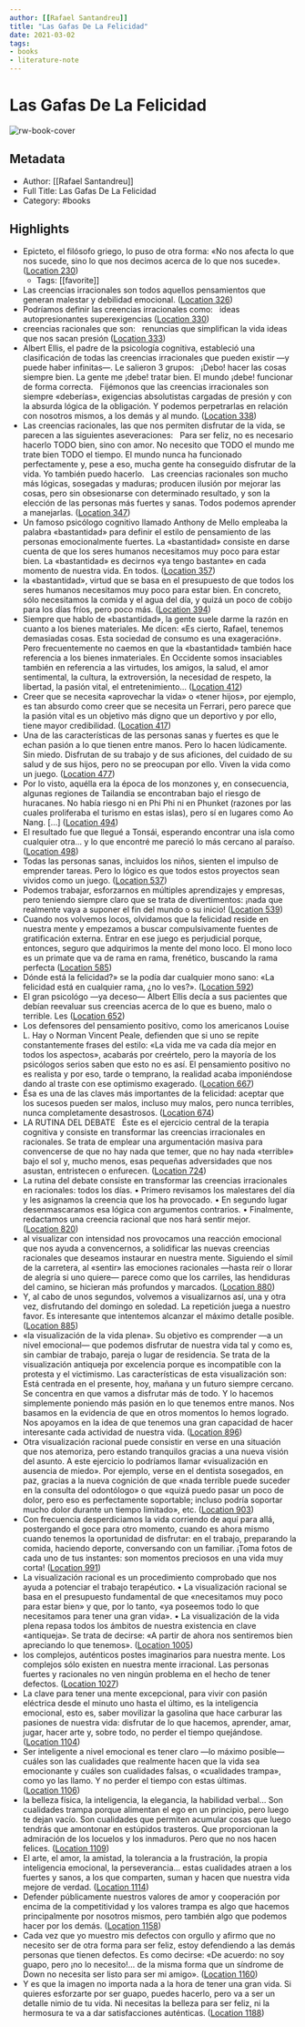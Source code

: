 ```yaml
---
author: [[Rafael Santandreu]]
title: "Las Gafas De La Felicidad"
date: 2021-03-02
tags: 
- books
- literature-note
---
```

# Las Gafas De La Felicidad

![rw-book-cover](https://images-na.ssl-images-amazon.com/images/I/41zOEbDADSL._SL200_.jpg)

## Metadata
- Author: [[Rafael Santandreu]]
- Full Title: Las Gafas De La Felicidad
- Category: #books

## Highlights
- Epicteto, el filósofo griego, lo puso de otra forma: «No nos afecta lo que nos sucede, sino lo que nos decimos acerca de lo que nos sucede». ([Location 230](https://readwise.io/to_kindle?action=open&asin=B00IPPKBWY&location=230))
    - Tags: [[favorite]] 
- Las creencias irracionales son todos aquellos pensamientos que generan malestar y debilidad emocional. ([Location 326](https://readwise.io/to_kindle?action=open&asin=B00IPPKBWY&location=326))
- Podríamos definir las creencias irracionales como:   ideas autopresionantes superexigencias ([Location 330](https://readwise.io/to_kindle?action=open&asin=B00IPPKBWY&location=330))
- creencias racionales que son:   renuncias que simplifican la vida ideas que nos sacan presión ([Location 333](https://readwise.io/to_kindle?action=open&asin=B00IPPKBWY&location=333))
- Albert Ellis, el padre de la psicología cognitiva, estableció una clasificación de todas las creencias irracionales que pueden existir —y puede haber infinitas—. Le salieron 3 grupos:   ¡Debo! hacer las cosas siempre bien. La gente me ¡debe! tratar bien. El mundo ¡debe! funcionar de forma correcta.   Fijémonos que las creencias irracionales son siempre «deberías», exigencias absolutistas cargadas de presión y con la absurda lógica de la obligación. Y podemos perpetrarlas en relación con nosotros mismos, a los demás y al mundo. ([Location 338](https://readwise.io/to_kindle?action=open&asin=B00IPPKBWY&location=338))
- Las creencias racionales, las que nos permiten disfrutar de la vida, se parecen a las siguientes aseveraciones:   Para ser feliz, no es necesario hacerlo TODO bien, sino con amor. No necesito que TODO el mundo me trate bien TODO el tiempo. El mundo nunca ha funcionado perfectamente y, pese a eso, mucha gente ha conseguido disfrutar de la vida. Yo también puedo hacerlo.   Las creencias racionales son mucho más lógicas, sosegadas y maduras; producen ilusión por mejorar las cosas, pero sin obsesionarse con determinado resultado, y son la elección de las personas más fuertes y sanas. Todos podemos aprender a manejarlas. ([Location 347](https://readwise.io/to_kindle?action=open&asin=B00IPPKBWY&location=347))
- Un famoso psicólogo cognitivo llamado Anthony de Mello empleaba la palabra «bastantidad» para definir el estilo de pensamiento de las personas emocionalmente fuertes. La «bastantidad» consiste en darse cuenta de que los seres humanos necesitamos muy poco para estar bien. La «bastantidad» es decirnos «ya tengo bastante» en cada momento de nuestra vida. En todos. ([Location 357](https://readwise.io/to_kindle?action=open&asin=B00IPPKBWY&location=357))
- la «bastantidad», virtud que se basa en el presupuesto de que todos los seres humanos necesitamos muy poco para estar bien. En concreto, sólo necesitamos la comida y el agua del día, y quizá un poco de cobijo para los días fríos, pero poco más. ([Location 394](https://readwise.io/to_kindle?action=open&asin=B00IPPKBWY&location=394))
- Siempre que hablo de «bastantidad», la gente suele darme la razón en cuanto a los bienes materiales. Me dicen: «Es cierto, Rafael, tenemos demasiadas cosas. Esta sociedad de consumo es una exageración». Pero frecuentemente no caemos en que la «bastantidad» también hace referencia a los bienes inmateriales. En Occidente somos insaciables también en referencia a las virtudes, los amigos, la salud, el amor sentimental, la cultura, la extroversión, la necesidad de respeto, la libertad, la pasión vital, el entretenimiento... ([Location 412](https://readwise.io/to_kindle?action=open&asin=B00IPPKBWY&location=412))
- Creer que se necesita «aprovechar la vida» o «tener hijos», por ejemplo, es tan absurdo como creer que se necesita un Ferrari, pero parece que la pasión vital es un objetivo más digno que un deportivo y por ello, tiene mayor credibilidad. ([Location 417](https://readwise.io/to_kindle?action=open&asin=B00IPPKBWY&location=417))
- Una de las características de las personas sanas y fuertes es que le echan pasión a lo que tienen entre manos. Pero lo hacen lúdicamente. Sin miedo. Disfrutan de su trabajo y de sus aficiones, del cuidado de su salud y de sus hijos, pero no se preocupan por ello. Viven la vida como un juego. ([Location 477](https://readwise.io/to_kindle?action=open&asin=B00IPPKBWY&location=477))
- Por lo visto, aquélla era la época de los monzones y, en consecuencia, algunas regiones de Tailandia se encontraban bajo el riesgo de huracanes. No había riesgo ni en Phi Phi ni en Phunket (razones por las cuales proliferaba el turismo en estas islas), pero sí en lugares como Ao Nang. [...] ([Location 494](https://readwise.io/to_kindle?action=open&asin=B00IPPKBWY&location=494))
- El resultado fue que llegué a Tonsái, esperando encontrar una isla como cualquier otra... y lo que encontré me pareció lo más cercano al paraíso. ([Location 498](https://readwise.io/to_kindle?action=open&asin=B00IPPKBWY&location=498))
- Todas las personas sanas, incluidos los niños, sienten el impulso de emprender tareas. Pero lo lógico es que todos estos proyectos sean vividos como un juego. ([Location 537](https://readwise.io/to_kindle?action=open&asin=B00IPPKBWY&location=537))
- Podemos trabajar, esforzarnos en múltiples aprendizajes y empresas, pero teniendo siempre claro que se trata de divertimentos: ¡nada que realmente vaya a suponer el fin del mundo o su inicio! ([Location 539](https://readwise.io/to_kindle?action=open&asin=B00IPPKBWY&location=539))
- Cuando nos volvemos locos, olvidamos que la felicidad reside en nuestra mente y empezamos a buscar compulsivamente fuentes de gratificación externa. Entrar en ese juego es perjudicial porque, entonces, seguro que adquirimos la mente del mono loco. El mono loco es un primate que va de rama en rama, frenético, buscando la rama perfecta ([Location 585](https://readwise.io/to_kindle?action=open&asin=B00IPPKBWY&location=585))
- Dónde está la felicidad?» se la podía dar cualquier mono sano: «La felicidad está en cualquier rama, ¿no lo ves?». ([Location 592](https://readwise.io/to_kindle?action=open&asin=B00IPPKBWY&location=592))
- El gran psicológo —ya deceso— Albert Ellis decía a sus pacientes que debían reevaluar sus creencias acerca de lo que es bueno, malo o terrible. Les ([Location 652](https://readwise.io/to_kindle?action=open&asin=B00IPPKBWY&location=652))
- Los defensores del pensamiento positivo, como los americanos Louise L. Hay o Norman Vincent Peale, defienden que si uno se repite constantemente frases del estilo: «La vida me va cada día mejor en todos los aspectos», acabarás por creértelo, pero la mayoría de los psicólogos serios saben que esto no es así. El pensamiento positivo no es realista y por eso, tarde o temprano, la realidad acaba imponiéndose dando al traste con ese optimismo exagerado. ([Location 667](https://readwise.io/to_kindle?action=open&asin=B00IPPKBWY&location=667))
- Ésa es una de las claves más importantes de la felicidad: aceptar que los sucesos pueden ser malos, incluso muy malos, pero nunca terribles, nunca completamente desastrosos. ([Location 674](https://readwise.io/to_kindle?action=open&asin=B00IPPKBWY&location=674))
- LA RUTINA DEL DEBATE   Éste es el ejercicio central de la terapia cognitiva y consiste en transformar las creencias irracionales en racionales. Se trata de emplear una argumentación masiva para convencerse de que no hay nada que temer, que no hay nada «terrible» bajo el sol y, mucho menos, esas pequeñas adversidades que nos asustan, entristecen o enfurecen. ([Location 724](https://readwise.io/to_kindle?action=open&asin=B00IPPKBWY&location=724))
- La rutina del debate consiste en transformar las creencias irracionales en racionales: todos los días. • Primero revisamos los malestares del día y les asignamos la creencia que los ha provocado. • En segundo lugar desenmascaramos esa lógica con argumentos contrarios. • Finalmente, redactamos una creencia racional que nos hará sentir mejor. ([Location 820](https://readwise.io/to_kindle?action=open&asin=B00IPPKBWY&location=820))
- al visualizar con intensidad nos provocamos una reacción emocional que nos ayuda a convencernos, a solidificar las nuevas creencias racionales que deseamos instaurar en nuestra mente. Siguiendo el símil de la carretera, al «sentir» las emociones racionales —hasta reír o llorar de alegría si uno quiere— parece como que los carriles, las hendiduras del camino, se hicieran más profundos y marcados. ([Location 880](https://readwise.io/to_kindle?action=open&asin=B00IPPKBWY&location=880))
- Y, al cabo de unos segundos, volvemos a visualizarnos así, una y otra vez, disfrutando del domingo en soledad. La repetición juega a nuestro favor. Es interesante que intentemos alcanzar el máximo detalle posible. ([Location 885](https://readwise.io/to_kindle?action=open&asin=B00IPPKBWY&location=885))
- «la visualización de la vida plena». Su objetivo es comprender —a un nivel emocional— que podemos disfrutar de nuestra vida tal y como es, sin cambiar de trabajo, pareja o lugar de residencia. Se trata de la visualización antiqueja por excelencia porque es incompatible con la protesta y el victimismo. Las características de esta visualización son:   Está centrada en el presente, hoy, mañana y un futuro siempre cercano. Se concentra en que vamos a disfrutar más de todo. Y lo hacemos simplemente poniendo más pasión en lo que tenemos entre manos. Nos basamos en la evidencia de que en otros momentos lo hemos logrado. Nos apoyamos en la idea de que tenemos una gran capacidad de hacer interesante cada actividad de nuestra vida. ([Location 896](https://readwise.io/to_kindle?action=open&asin=B00IPPKBWY&location=896))
- Otra visualización racional puede consistir en verse en una situación que nos atemoriza, pero estando tranquilos gracias a una nueva visión del asunto. A este ejercicio lo podríamos llamar «visualización en ausencia de miedo». Por ejemplo, verse en el dentista sosegados, en paz, gracias a la nueva cognición de que «nada terrible puede suceder en la consulta del odontólogo» o que «quizá puedo pasar un poco de dolor, pero eso es perfectamente soportable; incluso podría soportar mucho dolor durante un tiempo limitado», etc. ([Location 903](https://readwise.io/to_kindle?action=open&asin=B00IPPKBWY&location=903))
- Con frecuencia desperdiciamos la vida corriendo de aquí para allá, postergando el goce para otro momento, cuando es ahora mismo cuando tenemos la oportunidad de disfrutar: en el trabajo, preparando la comida, haciendo deporte, conversando con un familiar. ¡Toma fotos de cada uno de tus instantes: son momentos preciosos en una vida muy corta! ([Location 991](https://readwise.io/to_kindle?action=open&asin=B00IPPKBWY&location=991))
- La visualización racional es un procedimiento comprobado que nos ayuda a potenciar el trabajo terapéutico. • La visualización racional se basa en el presupuesto fundamental de que «necesitamos muy poco para estar bien» y que, por lo tanto, «ya poseemos todo lo que necesitamos para tener una gran vida». • La visualización de la vida plena repasa todos los ámbitos de nuestra existencia en clave «antiqueja». Se trata de decirse: «A partir de ahora nos sentiremos bien apreciando lo que tenemos». ([Location 1005](https://readwise.io/to_kindle?action=open&asin=B00IPPKBWY&location=1005))
- los complejos, auténticos postes imaginarios para nuestra mente. Los complejos sólo existen en nuestra mente irracional. Las personas fuertes y racionales no ven ningún problema en el hecho de tener defectos. ([Location 1027](https://readwise.io/to_kindle?action=open&asin=B00IPPKBWY&location=1027))
- La clave para tener una mente excepcional, para vivir con pasión eléctrica desde el minuto uno hasta el último, es la inteligencia emocional, esto es, saber movilizar la gasolina que hace carburar las pasiones de nuestra vida: disfrutar de lo que hacemos, aprender, amar, jugar, hacer arte y, sobre todo, no perder el tiempo quejándose. ([Location 1104](https://readwise.io/to_kindle?action=open&asin=B00IPPKBWY&location=1104))
- Ser inteligente a nivel emocional es tener claro —lo máximo posible— cuáles son las cualidades que realmente hacen que la vida sea emocionante y cuáles son cualidades falsas, o «cualidades trampa», como yo las llamo. Y no perder el tiempo con estas últimas. ([Location 1106](https://readwise.io/to_kindle?action=open&asin=B00IPPKBWY&location=1106))
- la belleza física, la inteligencia, la elegancia, la habilidad verbal... Son cualidades trampa porque alimentan el ego en un principio, pero luego te dejan vacío. Son cualidades que permiten acumular cosas que luego tendrás que amontonar en estúpidos trasteros. Que proporcionan la admiración de los locuelos y los inmaduros. Pero que no nos hacen felices. ([Location 1109](https://readwise.io/to_kindle?action=open&asin=B00IPPKBWY&location=1109))
- El arte, el amor, la amistad, la tolerancia a la frustración, la propia inteligencia emocional, la perseverancia... estas cualidades atraen a los fuertes y sanos, a los que comparten, suman y hacen que nuestra vida mejore de verdad. ([Location 1114](https://readwise.io/to_kindle?action=open&asin=B00IPPKBWY&location=1114))
- Defender públicamente nuestros valores de amor y cooperación por encima de la competitividad y los valores trampa es algo que hacemos principalmente por nosotros mismos, pero también algo que podemos hacer por los demás. ([Location 1158](https://readwise.io/to_kindle?action=open&asin=B00IPPKBWY&location=1158))
- Cada vez que yo muestro mis defectos con orgullo y afirmo que no necesito ser de otra forma para ser feliz, estoy defendiendo a las demás personas que tienen defectos. Es como decirse: «De acuerdo: no soy guapo, pero ¡no lo necesito!... de la misma forma que un síndrome de Down no necesita ser listo para ser mi amigo». ([Location 1160](https://readwise.io/to_kindle?action=open&asin=B00IPPKBWY&location=1160))
- Y es que la imagen no importa nada a la hora de tener una gran vida. Si quieres esforzarte por ser guapo, puedes hacerlo, pero va a ser un detalle nimio de tu vida. Ni necesitas la belleza para ser feliz, ni la hermosura te va a dar satisfacciones auténticas. ([Location 1188](https://readwise.io/to_kindle?action=open&asin=B00IPPKBWY&location=1188))